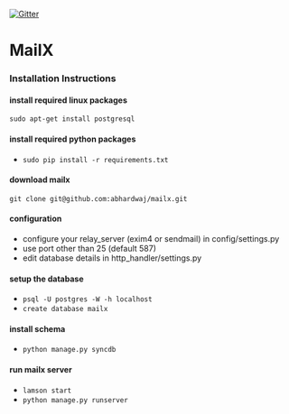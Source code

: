 
[![Gitter](https://badges.gitter.im/Join%20Chat.svg)](https://gitter.im/haystack/murmur?utm_source=badge&utm_medium=badge&utm_campaign=pr-badge)

MailX
=
### Installation Instructions

#### install required linux packages
`sudo apt-get install postgresql`

#### install required python packages
* `sudo pip install -r requirements.txt`

#### download mailx
`git clone git@github.com:abhardwaj/mailx.git`

#### configuration
* configure your relay_server (exim4 or sendmail) in config/settings.py
* use port other than 25 (default 587)
* edit database details in http_handler/settings.py 


#### setup the database 
* `psql -U postgres -W -h localhost`
* `create database mailx`

#### install schema
* `python manage.py syncdb`

#### run mailx server
* `lamson start`
* `python manage.py runserver`
